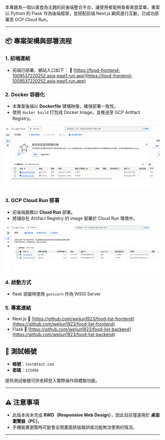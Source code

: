 本專題為一個以美食為主題的前後端整合平台，讓使用者能夠查看美食菜單。專案以 Python 的 Flask 作為後端框架，並搭配前端 Next.js 網頁進行互動，已成功部署至 GCP Cloud Run。

---

## 📦 專案架構與部署流程

### 1. 前端連結

- 前端已部署，網站入口如下：
  🔗 [https://food-frontend-1009537220252.asia-east1.run.app](https://food-frontend-1009537220252.asia-east1.run.app)

### 2. Docker 容器化

- 本專案後端以 **Dockerfile** 建構映像，確保部署一致性。
- 使用 `docker build` 打包成 Docker Image，並推送至 GCP Artifact Registry。

![alt text](image.png)

### 3. GCP Cloud Run 部署

- 前後端服務以 **Cloud Run** 部署。
- 將儲存在 Artifact Registry 的 image 部署於 Cloud Run 環境中。

![alt text](image-1.png)

### 4. 啟動方式

- flask 部屬時使用 `gunicorn` 作為 WSGI Server

### 5. 專案連結

- Next.js
  🔗 [https://github.com/weijun1923/food-list-frontend](https://github.com/weijun1923/food-list-frontend)
- Flask
  🔗 [https://github.com/weijun1923/food-list-backend](https://github.com/weijun1923/food-list-backend)

## 🧪 測試帳號

- **帳號**：`test@test.com`
- **密碼**：`123456`

提供測試帳號可供老師登入實際操作與體驗功能。

---

## ⚠️ 注意事項

- 此版本尚未完成 **RWD（Responsive Web Design）**，因此目前僅適用於 **桌面瀏覽器（PC）**。
- 手機裝置瀏覽時可能會出現畫面排版錯誤或功能無法使用的情況。

---
